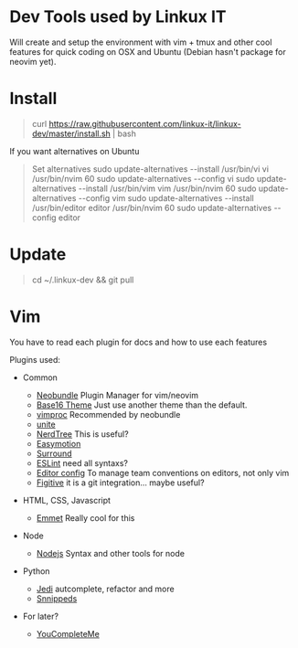 # Dev Tools used by Linkux IT

Will create and setup the environment with vim + tmux and other cool features for quick coding on
OSX and Ubuntu (Debian hasn't package for neovim yet).

Install
=======

> curl https://raw.githubusercontent.com/linkux-it/linkux-dev/master/install.sh | bash

If you want alternatives on Ubuntu

> Set alternatives
> sudo update-alternatives --install /usr/bin/vi vi /usr/bin/nvim 60
> sudo update-alternatives --config vi
> sudo update-alternatives --install /usr/bin/vim vim /usr/bin/nvim 60
> sudo update-alternatives --config vim
> sudo update-alternatives --install /usr/bin/editor editor /usr/bin/nvim 60
> sudo update-alternatives --config editor

Update
======

> cd ~/.linkux-dev && git pull

Vim
===

You have to read each plugin for docs and how to use each features

Plugins used:
 - Common
   - [Neobundle](https://github.com/Shougo/neobundle.vim) Plugin Manager for vim/neovim
   - [Base16 Theme](https://github.com/chriskempson/base16-vim) Just use another theme than the default.
   - [vimproc](https://github.com/Shougo/vimproc.vim) Recommended by neobundle
   - [unite](https://github.com/Shougo/unite.vim)
   - [NerdTree](https://github.com/scrooloose/nerdtree) This is useful?
   - [Easymotion](https://github.com/Lokaltog/vim-easymotion)
   - [Surround](https://github.com/tpope/vim-surround)
   - [ESLint](https://github.com/scrooloose/syntastic/tree/master/syntax_checkers)  need all syntaxs?
   - [Editor config](https://github.com/editorconfig/editorconfig-vim) To manage team conventions on editors, not only vim
   - [Figitive](https://github.com/tpope/vim-fugitive) it is a git integration... maybe useful?

 - HTML, CSS, Javascript
   - [Emmet](https://github.com/mattn/emmet-vim) Really cool for this

 - Node
   - [Nodejs](https://github.com/moll/vim-node) Syntax and other tools for node

 - Python
   - [Jedi](https://github.com/davidhalter/jedi-vim) autcomplete, refactor and more
   - [Snnippeds](https://github.com/SirVer/ultisnips)


 - For later?
   - [YouCompleteMe](https://github.com/Valloric/YouCompleteMe)
